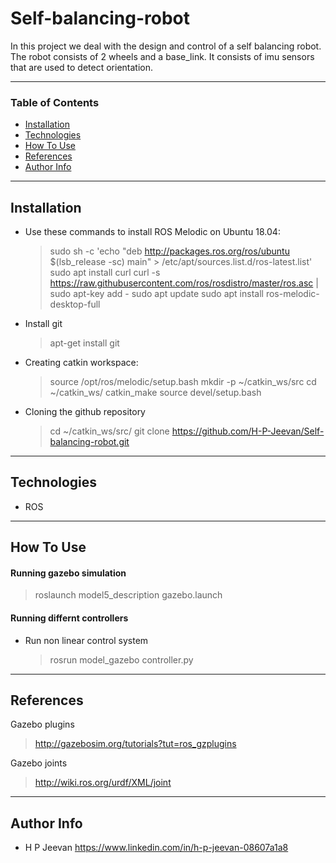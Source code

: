 # Self-balancing-robot

In this project we deal with the design and control of a self balancing robot. The robot consists of 2 wheels and a base_link. It consists of imu sensors that are used to detect orientation.  

---

### Table of Contents

- [Installation](#installation)
- [Technologies](#technologies)
- [How To Use](#how-to-use)
- [References](#references)
- [Author Info](#author-info)

---

## Installation

- Use these commands to install ROS Melodic on Ubuntu 18.04: 
    > sudo sh -c 'echo "deb http://packages.ros.org/ros/ubuntu $(lsb_release -sc) main" > /etc/apt/sources.list.d/ros-latest.list'
    > sudo apt install curl
    > curl -s https://raw.githubusercontent.com/ros/rosdistro/master/ros.asc | sudo apt-key add -
    > sudo apt update
    > sudo apt install ros-melodic-desktop-full

- Install git
    > apt-get install git

- Creating catkin workspace: 
    > source /opt/ros/melodic/setup.bash
    > mkdir -p ~/catkin_ws/src
    > cd ~/catkin_ws/
    > catkin_make
    > source devel/setup.bash
 
 - Cloning the github repository
    > cd ~/catkin_ws/src/
    > git clone https://github.com/H-P-Jeevan/Self-balancing-robot.git
 
---

## Technologies

- ROS

---

## How To Use

#### Running gazebo simulation
  > roslaunch model5_description gazebo.launch 

#### Running differnt controllers
 - Run non linear control system 
    > rosrun model_gazebo controller.py 

---

## References
Gazebo plugins
   > http://gazebosim.org/tutorials?tut=ros_gzplugins

Gazebo joints
   > http://wiki.ros.org/urdf/XML/joint

---

## Author Info

- H P Jeevan https://www.linkedin.com/in/h-p-jeevan-08607a1a8
